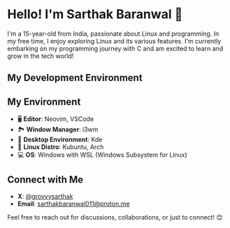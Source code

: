 # Hello! I'm Sarthak Baranwal 👋

I'm a 15-year-old from India, passionate about Linux and programming. In my free time, I enjoy exploring Linux and its various features. I'm currently embarking on my programming journey with C and am excited to learn and grow in the tech world!

## My Development Environment

## My Environment
- 🖥️ **Editor**: Neovim, VSCode
- 🏞️ **Window Manager**: i3wm
- 🌌 **Desktop Environment**: Kde
- 🐧 **Linux Distro**: Kubuntu, Arch
- 💻 **OS**: Windows with WSL (Windows Subsystem for Linux)

## Connect with Me

- **X**: [@grovvysarthak](https://x.com/grovvysarthak)
- **Email**: sarthakbaranwal011@proton.me

Feel free to reach out for discussions, collaborations, or just to connect! 😊
